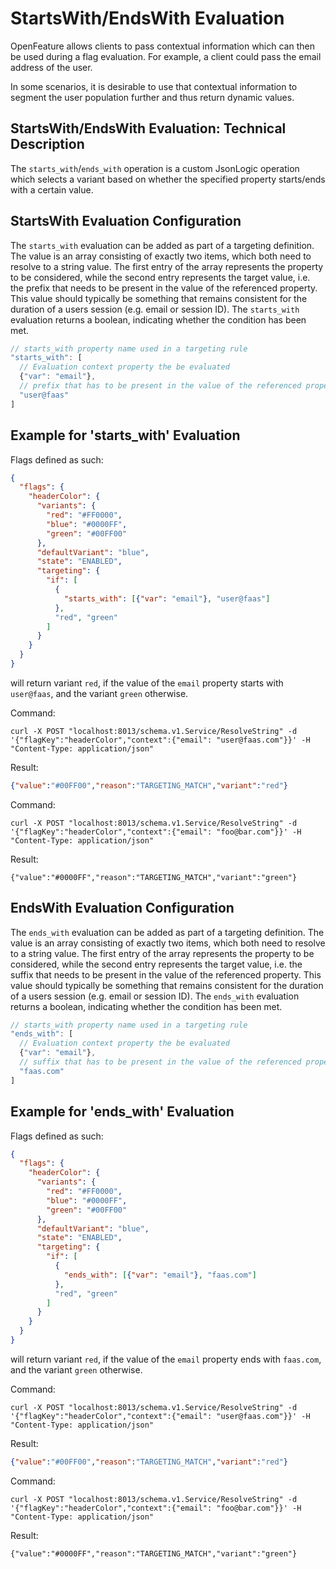 # StartsWith/EndsWith Evaluation

OpenFeature allows clients to pass contextual information which can then be used during a flag evaluation. For example, a client could pass the email address of the user.

In some scenarios, it is desirable to use that contextual information to segment the user population further and thus return dynamic values.

## StartsWith/EndsWith Evaluation: Technical Description

The `starts_with`/`ends_with` operation is a custom JsonLogic operation which selects a variant based on
whether the specified property starts/ends with a certain value.

## StartsWith Evaluation Configuration

The `starts_with` evaluation can be added as part of a targeting definition.
The value is an array consisting of exactly two items, which both need to resolve to a string value.
The first entry of the array represents the property to be considered, while the second entry represents
the target value, i.e. the prefix that needs to be present in the value of the referenced property.
This value should typically be something that remains consistent for the duration of a users session (e.g. email or session ID).
The `starts_with` evaluation returns a boolean, indicating whether the condition has been met.

```js
// starts_with property name used in a targeting rule
"starts_with": [
  // Evaluation context property the be evaluated
  {"var": "email"},
  // prefix that has to be present in the value of the referenced property  
  "user@faas"
]
```

## Example for 'starts_with' Evaluation

Flags defined as such:

```json
{
  "flags": {
    "headerColor": {
      "variants": {
        "red": "#FF0000",
        "blue": "#0000FF",
        "green": "#00FF00"
      },
      "defaultVariant": "blue",
      "state": "ENABLED",
      "targeting": {
        "if": [
          {
            "starts_with": [{"var": "email"}, "user@faas"]
          },
          "red", "green"
        ]
      }
    }
  }
}
```

will return variant `red`, if the value of the `email` property starts with `user@faas`, and the variant `green` otherwise.

Command:

```shell
curl -X POST "localhost:8013/schema.v1.Service/ResolveString" -d '{"flagKey":"headerColor","context":{"email": "user@faas.com"}}' -H "Content-Type: application/json"
```

Result:

```json
{"value":"#00FF00","reason":"TARGETING_MATCH","variant":"red"}
```

Command:

```shell
curl -X POST "localhost:8013/schema.v1.Service/ResolveString" -d '{"flagKey":"headerColor","context":{"email": "foo@bar.com"}}' -H "Content-Type: application/json"
```

Result:

```shell
{"value":"#0000FF","reason":"TARGETING_MATCH","variant":"green"}
```

## EndsWith Evaluation Configuration

The `ends_with` evaluation can be added as part of a targeting definition.
The value is an array consisting of exactly two items, which both need to resolve to a string value.
The first entry of the array represents the property to be considered, while the second entry represents
the target value, i.e. the suffix that needs to be present in the value of the referenced property.
This value should typically be something that remains consistent for the duration of a users session (e.g. email or session ID).
The `ends_with` evaluation returns a boolean, indicating whether the condition has been met.

```js
// starts_with property name used in a targeting rule
"ends_with": [
  // Evaluation context property the be evaluated
  {"var": "email"},
  // suffix that has to be present in the value of the referenced property  
  "faas.com"
]
```

## Example for 'ends_with' Evaluation

Flags defined as such:

```json
{
  "flags": {
    "headerColor": {
      "variants": {
        "red": "#FF0000",
        "blue": "#0000FF",
        "green": "#00FF00"
      },
      "defaultVariant": "blue",
      "state": "ENABLED",
      "targeting": {
        "if": [
          {
            "ends_with": [{"var": "email"}, "faas.com"]
          },
          "red", "green"
        ]
      }
    }
  }
}
```

will return variant `red`, if the value of the `email` property ends with `faas.com`, and the variant `green` otherwise.

Command:

```shell
curl -X POST "localhost:8013/schema.v1.Service/ResolveString" -d '{"flagKey":"headerColor","context":{"email": "user@faas.com"}}' -H "Content-Type: application/json"
```

Result:

```json
{"value":"#00FF00","reason":"TARGETING_MATCH","variant":"red"}
```

Command:

```shell
curl -X POST "localhost:8013/schema.v1.Service/ResolveString" -d '{"flagKey":"headerColor","context":{"email": "foo@bar.com"}}' -H "Content-Type: application/json"
```

Result:

```shell
{"value":"#0000FF","reason":"TARGETING_MATCH","variant":"green"}
```
